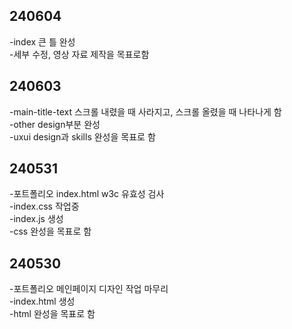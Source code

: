 ## 240604
-index 큰 틀 완성<br>
-세부 수정, 영상 자료 제작을 목표로함

## 240603

-main-title-text 스크롤 내렸을 때 사라지고, 스크롤 올렸을 때 나타나게 함<br>
-other design부분 완성<br>
-uxui design과 skills 완성을 목표로 함<br>

## 240531

-포트폴리오 index.html w3c 유효성 검사<br>
-index.css 작업중<br>
-index.js 생성<br>
-css 완성을 목표로 함<br>

## 240530

-포트폴리오 메인페이지 디자인 작업 마무리<br>
-index.html 생성<br>
-html 완성을 목표로 함
